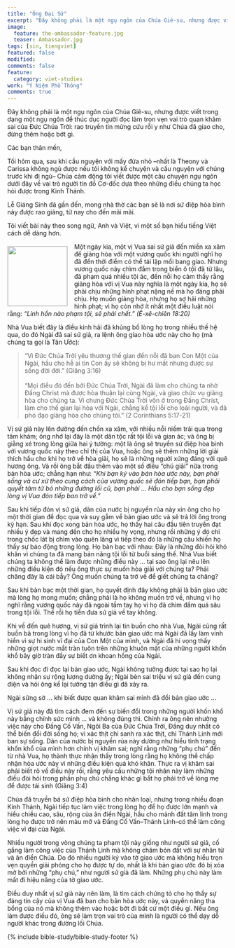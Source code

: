 ```yaml
---
title: "Ông Đại Sứ"
excerpt: "Đây không phải là một ngụ ngôn của Chúa Giê-su, nhưng được viết trong dạng một ngụ ngôn để thúc dục người đọc làm trọn vẹn vai trò quan khâm sai của Đức Chúa Trời: rao truyền tin mừng cứu rỗi y như Chúa đã giao cho, đừng thêm hoặc bớt gì."
image: 
  feature: the-ambassador-feature.jpg
  teaser: Ambassador.jpg
tags: [sin, tiengviet]
featured: false
modified:
comments: false
feature:
  category: viet-studies
work: "Ý Niệm Phổ Thông"
comments: true
---
```


Đây không phải là một ngụ ngôn của Chúa Giê-su, nhưng được viết trong dạng một ngụ ngôn để thúc dục người đọc làm trọn vẹn vai trò quan khâm sai của Đức Chúa Trời: rao truyền tin mừng cứu rỗi y như Chúa đã giao cho, đừng thêm hoặc bớt gì.

Các bạn thân mến,

Tối hôm qua, sau khi cầu nguyện với mấy đứa nhỏ –nhất là Theony và Carissa không ngủ được nếu tôi không kể chuyện và cầu nguyện với chúng trước khi đi ngủ– Chúa cảm động tôi viết được một câu chuyện ngụ ngôn dưới đây về vai trò người tín đồ Cơ-đốc dựa theo những điều chúng ta học hỏi được trong Kinh Thánh.

Lễ Giáng Sinh đã gần đến, mong nhà thờ các bạn sẽ là nơi sứ điệp hòa bình này được rao giảng, từ nay cho đến mãi mãi.

Tôi viết bài này theo song ngữ, Anh và Việt, vì một số bạn hiểu tiếng Việt cách dễ dàng hơn.

<div>
<p>
<img alt src="{{ site.url }}/assets/images/Ambassador.jpg" style="border: 1px solid #cccccc; margin: 7px 15px 0px 0px; max-width: 100%; height: 136px; padding: 0px; float: left;">

Một ngày kia, một vị Vua sai sứ giả đến miền xa xăm để giảng hòa với một vương quốc khi người nghĩ họ đã đến thời điểm có thể tái lập mối bang giao. Nhưng vương quốc này chìm đắm trong biển ô tội đã từ lâu, đã phạm quá nhiều tội ác, đến nỗi họ cảm thấy rằng giảng hòa với vị Vua này nghĩa là một ngày kia, họ sẽ phải chịu những hình phạt nặng nề mà họ đáng phải chịu. Họ muốn giảng hòa, nhưng họ sợ hãi những hình phạt; vì họ còn nhớ ít nhất một điều luật nói rằng: <em>“Linh hồn nào phạm tội, sẽ phải chết.” (Ê-xê-chiên 18:20)</em>

</p>
</div>

Nhà Vua biết đây là điều kinh hãi đã khủng bố lòng họ trong nhiều thế hệ qua, do đó Ngài đã sai sứ giả, ra lệnh ông giao hòa ước này cho họ (mà chúng ta gọi là Tân Ước):

> “Vì Đức Chúa Trời yêu thương thế gian đến nỗi đã ban Con Một của Ngài, hầu cho hễ ai tin Con ấy sẽ không bị hư mất nhưng được sự sống đời đời.” (Giăng 3:16)
<br /><br />
“Mọi điều đó đến bởi Đức Chúa Trời, Ngài đã làm cho chúng ta nhờ Đấng Christ mà được hòa thuận lại cùng Ngài, và giao chức vụ giảng hòa cho chúng ta. Vì chưng Đức Chúa Trời vốn ở trong Đấng Christ, làm cho thế gian lại hòa với Ngài, chẳng kể tội lỗi cho loài người, và đã phó đạo giảng hòa cho chúng tôi.” (2 Corinthians 5:17-21)

Vị sứ giả này lên đường đến chốn xa xăm, với nhiều nỗi niềm trải qua trong tâm khảm; ông nhớ lại đây là một dân tộc rất tội lỗi và gian ác; và ông bị giằng xé trong lòng giữa hai ý tưởng: một là ông sẽ truyền sứ điệp hòa bình với vương quốc này theo chỉ thị của Vua, hoặc ông sẽ thêm những lời giải thích hầu cho khi họ trở về hòa giải, họ sẽ là những người xứng đáng với quê hương ông. Và rồi ông bắt đầu thêm vào một số điều “chú giải” nữa trong bản hòa ước; chẳng hạn như: <em>“Khi bạn ký vào bản hòa ước này, bạn phải sống và cư xử theo cung cách của vương quốc sẽ đón tiếp bạn, bạn phải quyết tâm từ bỏ những đường lối cũ, bạn phải … Hầu cho bạn sống đẹp lòng vị Vua đón tiếp ban trở về.”</em>

Sau khi tiếp đón vị sứ giả, dân của nước bị nguyền rủa này xin ông cho họ một thời gian để đọc qua và suy gẫm về bản giao ước và sẽ trả lời ông trong kỳ hạn. Sau khi đọc xong bản hòa ước, họ thấy hai câu đầu tiên truyền đạt nhiều ý đẹp và mang đến cho họ nhiều hy vọng, nhưng rồi những ý đó chỉ trong chốc lát bị chìm vào quên lãng vì tiếp theo đó là những câu khiến họ thấy sự báo động trong lòng. Họ bàn bạc với nhau: Đây là những đòi hỏi khó khăn vì chúng ta đã mang bản năng tội lỗi từ buổi sáng thế. Nhà Vua biết chúng ta không thể làm được những điều này … tại sao ông lại nêu lên những điều kiện đó nếu ông thực sự muốn hòa giải với chúng ta? Phải chăng đây là cái bẫy? Ông muốn chúng ta trở về để giết chúng ta chăng?

Sau khi bàn bạc một thời gian, họ quyết định đây không phải là bản giao ước mà lòng họ mong muốn; chẳng phải là họ không muốn trở về, nhưng vì họ nghĩ rằng vương quốc này đã ngoài tầm tay họ vì họ đã chìm đắm quá sâu trong tội lỗi. Thế rồi họ tiễn đưa sứ giả về tay không.

Khi về đến quê hương, vị sứ giả trình lại tin buồn cho nhà Vua, Ngài cũng rất buồn bã trong lòng vì họ đã từ khước bản giao ước mà Ngài đã lấy làm vinh hiển vì sự hi sinh vĩ đại của Con Một của mình, và Ngài đã hi vọng thấy những giọt nước mắt tràn tuôn trên những khuôn mặt của những người khốn khổ bây giờ tràn đầy sự biết ơn khoan hồng của Ngài.

Sau khi đọc đi đọc lại bản giao ước, Ngài không tưởng được tại sao họ lại không nhận sự rộng lượng dường ấy; Ngài bèn sai triệu vị sứ giả đến cung điện và hỏi ông kể lại tường tận điều gì đã xảy ra.

Ngài sững sờ … khi biết được quan khâm sai mình đã đổi bản giao ước …

Vị sứ giả này đã tìm cách đem đến sự biến đổi trong những người khốn khổ này bằng chính sức mình … và không đúng thì. Chính ra ông nên nhường việc này cho Đấng Cố Vấn, Ngôi Ba của Đức Chúa Trời, Đấng duy nhất có thể biến đổi đời sống họ; vì xác thịt chỉ sanh ra xác thịt, chỉ Thánh Linh mới ban sự sống. Dân của nước bị nguyền rủa này dường như hiểu tình trạng khốn khổ của mình hơn chính vị khâm sai; nghĩ rằng những “phụ chú” đến từ nhà Vua, họ thành thực nhận thấy trong lòng rằng họ không thể chấp nhận hòa ước này vì những điều kiện quá khó khăn. Thực ra vị khâm sai phải biết rõ về điều này rồi, rằng yêu cầu những tội nhân này làm những điều đòi hỏi trong phần phụ chú chẳng khác gì bắt họ phải trở về lòng mẹ để được tái sinh (Giăng 3:4)

Chúa đã truyền bá sứ điệp hòa bình cho nhân loại, nhưng trong nhiều đoạn Kinh Thánh, Ngài tiếp tục làm việc trong lòng họ để họ được lớn mạnh và hiểu chiều cao, sâu, rộng của ân điển Ngài, hầu cho mảnh đất tâm linh trong lòng họ được trở nên màu mỡ và Đấng Cố Vấn–Thánh Linh–có thể làm công việc vĩ đại của Ngài.

Nhiều người trong vòng chúng ta phạm tội này giống như người sứ giả, cố gắng làm công việc của Thánh Linh mà không chăm bón đất với sự nhân từ và ân điển Chúa. Do đó nhiều người ký vào tờ giao ước mà không hiểu trọn vẹn quyền giải phóng cho họ được tự do, nhất là khi bản giao ước đó bị xóa mờ bởi những “phụ chú,” như người sứ giả đã làm. Những phụ chú này làm mất đi hiệu năng của tờ giao ước.

Điều duy nhất vị sứ giả này nên làm, là tìm cách chứng tỏ cho họ thấy sự đáng tin cậy của vị Vua đã ban cho bản hòa ước này, và quyền năng tha bổng của nó mà không thêm vào hoặc bớt đi bất cứ một điều gì. Nếu ông làm được điều đó, ông sẽ làm trọn vai trò của mình là người có thể dạy dỗ người khác trong đường lối Chúa.

{% include bible-study/bible-study-footer %}

